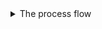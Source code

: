 

<details>
<summary>The process flow</summary>

![The process flow](https://res.cloudinary.com/pjdevex/image/upload/v1712767814/practice_gemini_process_flow_pqlrsv.webp) 
</details>